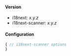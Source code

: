 

#### Version
- i18next: <i>x.y.z</i>
- i18next-scanner: <i>x.y.z</i>

#### Configuration
```js
{ // i18next-scanner options
}
```

